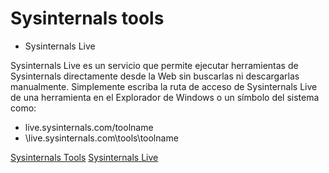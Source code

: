 # Sysinternals tools

- Sysinternals Live

Sysinternals Live es un servicio que permite ejecutar herramientas de Sysinternals directamente desde la Web sin buscarlas ni descargarlas manualmente. Simplemente escriba la ruta de acceso de Sysinternals Live de una herramienta en el Explorador de Windows o un símbolo del sistema como:

- live.sysinternals.com/toolname
- \\live.sysinternals.com\tools\toolname



[Sysinternals Tools](https://docs.microsoft.com/es-mx/sysinternals/)
[Sysinternals Live](https://live.sysinternals.com/)

